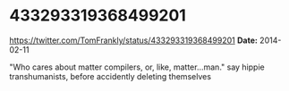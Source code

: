 # 433293319368499201
https://twitter.com/TomFrankly/status/433293319368499201
**Date:** 2014-02-11

"Who cares about matter compilers, or, like, matter...man." say hippie transhumanists, before accidently deleting themselves
